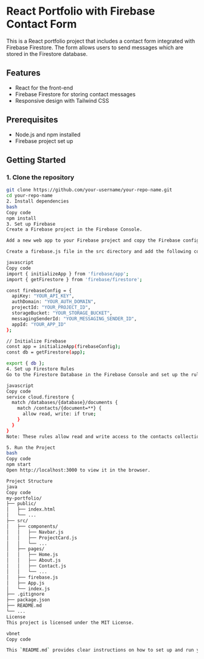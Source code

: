 # React Portfolio with Firebase Contact Form

This is a React portfolio project that includes a contact form integrated with Firebase Firestore. The form allows users to send messages which are stored in the Firestore database.

## Features

- React for the front-end
- Firebase Firestore for storing contact messages
- Responsive design with Tailwind CSS

## Prerequisites

- Node.js and npm installed
- Firebase project set up

## Getting Started

### 1. Clone the repository

```bash
git clone https://github.com/your-username/your-repo-name.git
cd your-repo-name
2. Install dependencies
bash
Copy code
npm install
3. Set up Firebase
Create a Firebase project in the Firebase Console.

Add a new web app to your Firebase project and copy the Firebase configuration.

Create a firebase.js file in the src directory and add the following code:

javascript
Copy code
import { initializeApp } from 'firebase/app';
import { getFirestore } from 'firebase/firestore';

const firebaseConfig = {
  apiKey: "YOUR_API_KEY",
  authDomain: "YOUR_AUTH_DOMAIN",
  projectId: "YOUR_PROJECT_ID",
  storageBucket: "YOUR_STORAGE_BUCKET",
  messagingSenderId: "YOUR_MESSAGING_SENDER_ID",
  appId: "YOUR_APP_ID"
};

// Initialize Firebase
const app = initializeApp(firebaseConfig);
const db = getFirestore(app);

export { db };
4. Set up Firestore Rules
Go to the Firestore Database in the Firebase Console and set up the rules:

javascript
Copy code
service cloud.firestore {
  match /databases/{database}/documents {
    match /contacts/{document=**} {
      allow read, write: if true;
    }
  }
}
Note: These rules allow read and write access to the contacts collection. For production, you should implement proper authentication and rules to secure your data.

5. Run the Project
bash
Copy code
npm start
Open http://localhost:3000 to view it in the browser.

Project Structure
java
Copy code
my-portfolio/
├── public/
│   ├── index.html
│   └── ...
├── src/
│   ├── components/
│   │   ├── Navbar.js
│   │   ├── ProjectCard.js
│   │   └── ...
│   ├── pages/
│   │   ├── Home.js
│   │   ├── About.js
│   │   ├── Contact.js
│   │   └── ...
│   ├── firebase.js
│   ├── App.js
│   └── index.js
├── .gitignore
├── package.json
├── README.md
└── ...
License
This project is licensed under the MIT License.

vbnet
Copy code

This `README.md` provides clear instructions on how to set up and run your React portfolio p